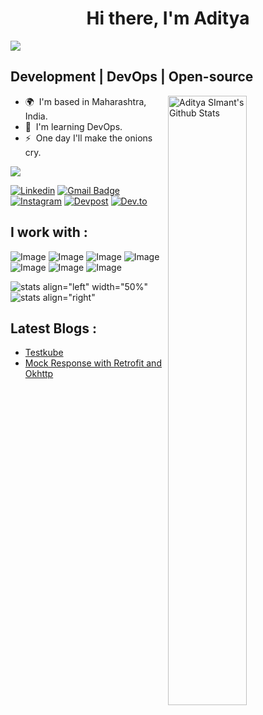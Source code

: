 

<div align="center">
 <h1> Hi there, I'm Aditya </h1>
 </div>

<img   src="https://firebasestorage.googleapis.com/v0/b/android-test-c0ec4.appspot.com/o/adityasimant88%40gmail.com.png?alt=media&token=1db80c11-ed88-4d61-8ae0-6c31c5417d11">

Development | DevOps | Open-source
--------------------
 

<img align="right" width="50%" src="https://github-readme-stats.vercel.app/api?username=adityasimant&theme=gotham&show_icons=true" alt="Aditya SImant's Github Stats">


* 🌍  I'm based in Maharashtra, India.
* 🧠  I'm learning DevOps.
* ⚡  One day I'll make the onions cry.

<a href="https://www.twitter.com/protagonist_z0" target="_blank" rel="noreferrer"><img
src="https://img.shields.io/twitter/follow/protagonist_z0?logo=twitter&style=for-the-badge&color=14b8a6&labelColor=22272e"
/></a>

[![Linkedin](https://img.shields.io/badge/LinkedIn-0077B5?style=for-the-badge&logo=linkedin&logoColor=white)](https://www.linkedin.com/in/aditya-simant/)
[![Gmail Badge](https://img.shields.io/badge/-adityasimant88@gmail.com-c14438?style=flat-square&logo=Gmail&logoColor=white&link=mailto:adityasimant88@gmail.com)](mailto:adityasimant88@gmail.com)
[![Instagram](https://img.shields.io/badge/Instagram-E4405F?style=for-the-badge&logo=instagram&logoColor=white)](https://www.instagram.com/aadisimant/)
[![Devpost](https://img.shields.io/badge/Devpost-003E54?style=for-the-badge&logo=Devpost&logoColor=white)](https://devpost.com/adityasimant88?ref_content=user-portfolio&ref_feature=portfolio&ref_medium=global-nav)
[![Dev.to](https://img.shields.io/badge/dev.to-0A0A0A?style=for-the-badge&logo=devdotto&logoColor=white)](https://dev.to/adityasimant)


<!-- [![Sparkline](https://stars.medv.io/adityasimant/badges.svg)](https://stars.medv.io/adityasimant/badges) -->

## I work with :
![Image](https://img.shields.io/badge/Android_Studio-3DDC84?style=for-the-badge&logo=android-studio&logoColor=white)
![Image](https://img.shields.io/badge/firebase-ffca28?style=for-the-badge&logo=firebase&logoColor=black)
![Image](https://img.shields.io/badge/React-20232A?style=for-the-badge&logo=react&logoColor=61DAFB)
![Image](https://img.shields.io/badge/Django-092E20?style=for-the-badge&logo=django&logoColor=green)
![Image](https://img.shields.io/badge/Kotlin-0095D5?&style=for-the-badge&logo=kotlin&logoColor=white)
![Image](https://img.shields.io/badge/Material%20UI-007FFF?style=for-the-badge&logo=mui&logoColor=white)
![Image](https://img.shields.io/badge/Docker-2CA5E0?style=for-the-badge&logo=docker&logoColor=white)

<!-- 
<div>
 <div><img  src=>
</div> 
 <div><img align="right" src=>
</div> 
</div> -->
![stats align="left"  width="50%" ](https://github-readme-streak-stats.herokuapp.com/?user=adityasimant&theme=react&hide_border=true&stroke=0000&background=060A0CD0)
![stats align="right" ](https://github-readme-stats.vercel.app/api/top-langs/?username=adityasimant&langs_count=8&count_private=true&layout=compact&theme=react&hide_border=true&bg_color=0D1117)


## Latest Blogs :

- [Testkube](https://dev.to/adityasimant/testkube-the-kubernetes-native-testing-framework-3m4h)
- [Mock Response with Retrofit and Okhttp](https://dev.to/adityasimant/android-mock-response-with-retrofit-okhttp-3c8j) 



